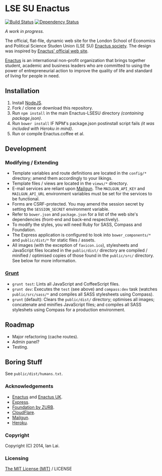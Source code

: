 LSE SU Enactus
==============

[![Build Status](https://travis-ci.org/MrSaints/Enactus-LSESU.png?branch=master)](https://travis-ci.org/MrSaints/Enactus-LSESU)
[![Dependency Status](https://david-dm.org/MrSaints/Enactus-LSESU.svg)](https://david-dm.org/MrSaints/Enactus-LSESU)

_A work in progress._

The official, flat-file, dynamic web site for the London School of Economics and Political Science Studen Union (LSE SU) [Enactus society](http://www.lsesu.com/activities/societies/society/7398/).
The design was inspired by [Enactus' official web site](http://enactus.org/).

[Enactus](http://enactus.org/) is an international non-profit organization that brings together student, academic and business leaders who are committed to using the power of entrepreneurial action to improve the quality of life and standard of living for people in need.


Installation
-------------

1. Install [NodeJS](http://nodejs.org/).
2. Fork / clone or download this repository.
3. Run `npm install` in the main Enactus-LSESU directory *(containing package.json)*.
4. Run `bower install` IF NPM's package.json postinstall script fails *(it was included with Heroku in mind)*.
5. Run or compile Enactus.coffee et al.


Development
-----------

### Modifying / Extending
* Template variables and route definitions are located in the `config/*` directory; amend them accordingly to your likings.
* Template files / views are located in the `views/*` directory.
* E-mail services are reliant upon [Mailgun](http://mailgun.com). The `MAILGUN_API_KEY` and `MAILGUN_API_URL` environment variables must be set for the services to be functional.
* Forms are CSRF-protected. You may amend the session secret by setting the `SESSION_SECRET` environment variable.
* Refer to `bower.json` and `package.json` for a list of the web site's dependencies (front-end and back-end respectively).
* To modify the styles, you will need Ruby for SASS, Compass and Foundation.
* The Express application is configured to look into `bower_components/*` and `public/dist/*` for static files / assets.
* All images (with the exception of `favicon.ico`), stylesheets and JavaScript files located in the `public/dist/` directory are compiled / minified / optimised copies of those found in the `public/src/` directory. See below for more information.

### [Grunt](http://gruntjs.com/)
* `grunt test`: Lints all JavaScript and CoffeeScript files.
* `grunt dev`: Executes the `test` (see above) and `compass:dev` task (watches `public/src/sass/*` and compiles all SASS stylesheets using Compass).
* `grunt` (default): Clears the `public/dist/` directory; optimises all images; concatenate and minifies JavaScript files; and compiles all SASS styleshets using Compass for a production environment.


Roadmap
-------
- Major refactoring (cache routes).
- Admin panel?
- Testing.


Boring Stuff
------------

See `public/dist/humans.txt`.

### Acknowledgements
- [Enactus](http://enactus.org/) and [Enactus UK](http://www.enactusuk.org/).
- [Express](http://expressjs.com).
- [Foundation by ZURB](http://foundation.zurb.com/).
- [CloudFlare](http://cloudflare.com).
- [Mailgun](http://www.mailgun.com/).
- [Heroku](http://heroku.com/).

### Copyright
Copyright (C) 2014, Ian Lai.

### Licensing
[The MIT License (MIT)](http://ian.mit-license.org/) / LICENSE
